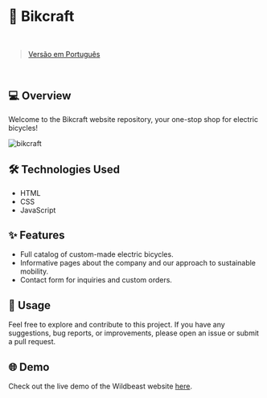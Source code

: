 #  🚴 Bikcraft 
</br>

> [Versão em Português](README_ptbr.md)

</br>

## 💻 Overview

Welcome to the Bikcraft website repository, your one-stop shop for electric bicycles!

![bikcraft](https://github.com/nicolasKormann/bikcraft/assets/104602223/c117cbf2-d8c1-47ef-bfa2-f446ae65c370)

## 🛠 Technologies Used

- HTML
- CSS
- JavaScript
  
## ✨ Features

- Full catalog of custom-made electric bicycles.
- Informative pages about the company and our approach to sustainable mobility.
- Contact form for inquiries and custom orders.

## 🚀 Usage
Feel free to explore and contribute to this project. If you have any suggestions, bug reports, or improvements, please open an issue or submit a pull request.

## 🌐 Demo
Check out the live demo of the Wildbeast website [here](https://nicolaskormann.github.io/bikcraft/).


